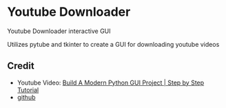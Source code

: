 # Youtube Downloader
Youtube Downloader interactive GUI

Utilizes pytube and tkinter to create a GUI for downloading youtube videos

## Credit
- Youtube Video: [Build A Modern Python GUI Project | Step by Step Tutorial](https://www.youtube.com/watch?v=NI9LXzo0UY0)
- [github](https://github.com/developedbyed)

